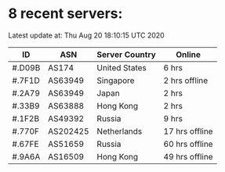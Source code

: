 # 8 recent servers:

Latest update at: Thu Aug 20 18:10:15 UTC 2020

| ID | ASN | Server Country | Online |
| -- | --- | -------------- | ------ |
| #.D09B | AS174 | United States | 6 hrs |
| #.7F1D | AS63949 | Singapore | 2 hrs offline |
| #.2A79 | AS63949 | Japan | 2 hrs |
| #.33B9 | AS63888 | Hong Kong | 2 hrs |
| #.1F2B | AS49392 | Russia | 9 hrs |
| #.770F | AS202425 | Netherlands | 17 hrs offline |
| #.67FE | AS51659 | Russia | 60 hrs offline |
| #.9A6A | AS16509 | Hong Kong | 49 hrs offline |


